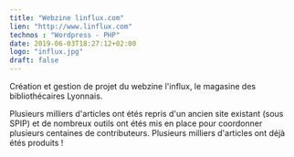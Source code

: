 ```yaml
---
title: "Webzine linflux.com"
lien: "http://www.linflux.com"
technos : "Wordpress - PHP"
date: 2019-06-03T18:27:12+02:00
logo: "influx.jpg"
draft: false
---
```

Création et gestion de projet du webzine l'influx, le magasine des bibliothécaires Lyonnais.

Plusieurs milliers d'articles ont étés repris d'un ancien site existant (sous SPIP) et de nombreux outils ont étés mis en place pour coordonner plusieurs centaines de contributeurs. Plusieurs milliers d'articles ont déjà étés produits !